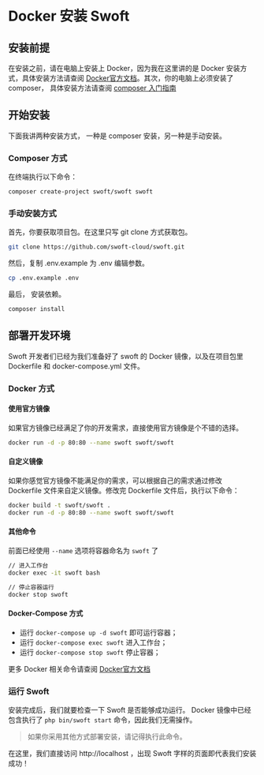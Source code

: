 # Docker 安装 Swoft

## 安装前提

在安装之前，请在电脑上安装上 Docker，因为我在这里讲的是 Docker 安装方式，具体安装方法请查阅 [Docker官方文档](https://docs.docker.com/)。其次，你的电脑上必须安装了 composer，  具体安装方法请查阅 [composer 入门指南](http://docs.phpcomposer.com/00-intro.html)

## 开始安装

下面我讲两种安装方式， 一种是 composer 安装，另一种是手动安装。

### Composer 方式

在终端执行以下命令：
``` bash
composer create-project swoft/swoft swoft
```
### 手动安装方式

首先，你要获取项目包。在这里只写 git clone 方式获取包。

``` bash
git clone https://github.com/swoft-cloud/swoft.git
```

然后，复制 .env.example 为 .env 编辑参数。

``` bash
cp .env.example .env
```
最后， 安装依赖。

``` bash
composer install
```

## 部署开发环境

Swoft 开发者们已经为我们准备好了 swoft 的 Docker 镜像，以及在项目包里 Dockerfile 和 docker-compose.yml 文件。

### Docker 方式

#### 使用官方镜像

如果官方镜像已经满足了你的开发需求，直接使用官方镜像是个不错的选择。

``` bash
docker run -d -p 80:80 --name swoft swoft/swoft
```

#### 自定义镜像

如果你感觉官方镜像不能满足你的需求，可以根据自己的需求通过修改 Dockerfile 文件来自定义镜像。修改完 Dockerfile 文件后，执行以下命令：

``` bash
docker build -t swoft/swoft .
docker run -d -p 80:80 --name swoft swoft/swoft
```

#### 其他命令

前面已经使用 `--name` 选项将容器命名为 `swoft` 了

``` bash
// 进入工作台
docker exec -it swoft bash

// 停止容器运行
docker stop swoft
```

#### Docker-Compose 方式

* 运行 `docker-compose up -d swoft` 即可运行容器；
* 运行 `docker-compose exec swoft` 进入工作台；
* 运行 `docker-compose stop swoft` 停止容器；

更多 Docker 相关命令请查阅 [Docker官方文档](https://docs.docker.com/)

### 运行 Swoft

 安装完成后，我们就要检查一下 Swoft 是否能够成功运行。 Docker 镜像中已经包含执行了 `php bin/swoft start` 命令，因此我们无需操作。
 
 > 如果你采用其他方式部署安装，请记得执行此命令。
 
 在这里，我们直接访问 http://localhost ，出现 Swoft 字样的页面即代表我们安装成功！
